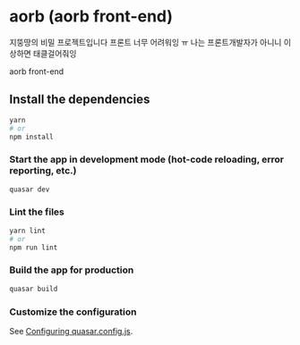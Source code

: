 # aorb (aorb front-end)

지뚱땅의 비밀 프로젝트입니다 프론트 너무 어려워잉 ㅠ
나는 프론트개발자가 아니니 이상하면 태클걸어줘잉

aorb front-end

## Install the dependencies
```bash
yarn
# or
npm install
```

### Start the app in development mode (hot-code reloading, error reporting, etc.)
```bash
quasar dev
```


### Lint the files
```bash
yarn lint
# or
npm run lint
```



### Build the app for production
```bash
quasar build
```

### Customize the configuration
See [Configuring quasar.config.js](https://v2.quasar.dev/quasar-cli-webpack/quasar-config-js).

